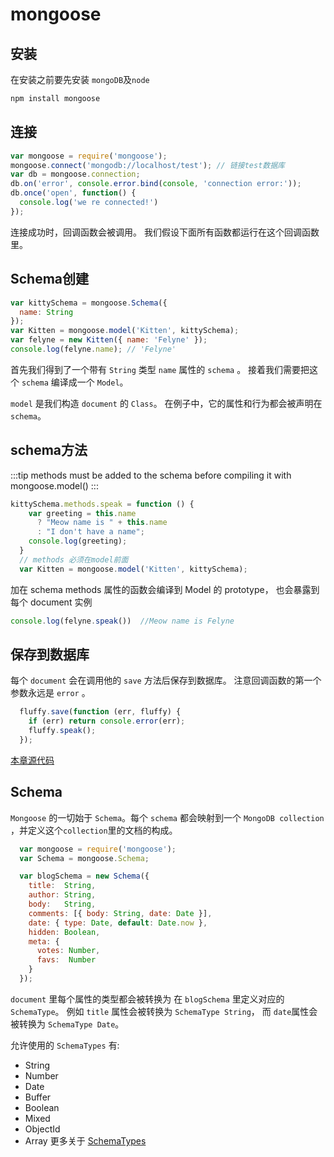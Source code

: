 # mongoose

## 安装
在安装之前要先安装 `mongoDB`及`node`
```js
npm install mongoose
```

## 连接

```js
var mongoose = require('mongoose');
mongoose.connect('mongodb://localhost/test'); // 链接test数据库
var db = mongoose.connection;
db.on('error', console.error.bind(console, 'connection error:'));
db.once('open', function() {
  console.log('we re connected!')
});
```
连接成功时，回调函数会被调用。
我们假设下面所有函数都运行在这个回调函数里。
## Schema创建

```js
var kittySchema = mongoose.Schema({
  name: String
});
var Kitten = mongoose.model('Kitten', kittySchema);
var felyne = new Kitten({ name: 'Felyne' });
console.log(felyne.name); // 'Felyne'
```
首先我们得到了一个带有 `String` 类型 `name` 属性的 `schema` 。 接着我们需要把这个 `schema` 编译成一个 `Model`。

`model` 是我们构造 `document` 的 `Class`。 在例子中，它的属性和行为都会被声明在 `schema`。

## schema方法

:::tip
methods must be added to the schema before compiling it with mongoose.model()
:::
```js
kittySchema.methods.speak = function () {
    var greeting = this.name
      ? "Meow name is " + this.name
      : "I don't have a name";
    console.log(greeting);
  }
  // methods 必须在model前面
  var Kitten = mongoose.model('Kitten', kittySchema);
```
加在 schema methods 属性的函数会编译到 Model 的 prototype， 也会暴露到每个 document 实例
```js
console.log(felyne.speak())  //Meow name is Felyne
```
## 保存到数据库
每个 `document` 会在调用他的 `save` 方法后保存到数据库。 注意回调函数的第一个参数永远是 `error` 。

```js
  fluffy.save(function (err, fluffy) {
    if (err) return console.error(err);
    fluffy.speak();
  });
```

[本章源代码](https://github.com/hbbaly/koa2-learn/blob/mongoose/demo/2.js '本章源代码')


## Schema

`Mongoose` 的一切始于 `Schema`。每个 `schema` 都会映射到一个 `MongoDB collection `，并定义这个`collection`里的文档的构成。

```js
  var mongoose = require('mongoose');
  var Schema = mongoose.Schema;

  var blogSchema = new Schema({
    title:  String,
    author: String,
    body:   String,
    comments: [{ body: String, date: Date }],
    date: { type: Date, default: Date.now },
    hidden: Boolean,
    meta: {
      votes: Number,
      favs:  Number
    }
  });
```
`document` 里每个属性的类型都会被转换为 在 `blogSchema` 里定义对应的 `SchemaType`。 例如 `title` 属性会被转换为 `SchemaType String`， 而 `date`属性会被转换为 `SchemaType Date`。

允许使用的 `SchemaTypes` 有:

- String
- Number
- Date
- Buffer
- Boolean
- Mixed
- ObjectId
- Array
更多关于 [SchemaTypes](https://cn.mongoosedoc.top/docs/schematypes.html)



